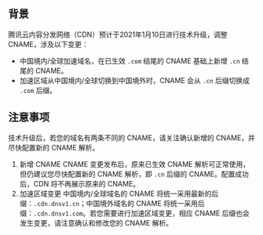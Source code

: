 ## 背景

腾讯云内容分发网络（CDN）预计于2021年1月10日进行技术升级，调整 CNAME，涉及以下变更：

- 中国境内/全球加速域名，在已生效 `.com` 结尾的 CNAME 基础上新增 `.cn` 结尾的 CNAME。
- 加速区域从中国境内/全球切换到中国境外时，CNAME 会从 `.cn` 后缀切换成 `.com` 后缀。

## 注意事项

技术升级后，若您的域名有两条不同的 CNAME，请关注确认新增的 CNAME，并尽快配置新的 CNAME 解析。

1. 新增 CNAME
   CNAME 变更发布后，原来已生效 CNAME 解析可正常使用，但仍建议您尽快配置新的 CNAME 解析，即 `.cn` 后缀的 CNAME。配置成功后，CDN 将不再展示原来的 CNAME。
2. 加速区域变更
   中国境内/全球域名的 CNAME 将统一采用最新的后缀：`.cdn.dnsv1.cn`；中国境外域名的 CNAME 将统一采用后缀：`.cdn.dnsv1.com`。若您需要进行加速区域变更，相应 CNAME 后缀也会发生变更，请注意确认和修改您的 CNAME 解析。

   

